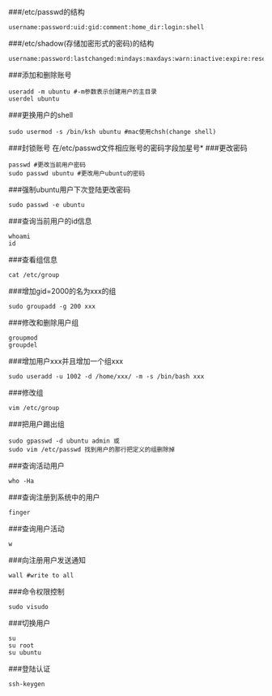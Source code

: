 ###/etc/passwd的结构
```
username:password:uid:gid:comment:home_dir:login:shell
```
###/etc/shadow(存储加密形式的密码)的结构
```
username:password:lastchanged:mindays:maxdays:warn:inactive:expire:reserve
```
###添加和删除账号
```
useradd -m ubuntu #-m参数表示创建用户的主目录
userdel ubuntu 
```
###更换用户的shell
```
sudo usermod -s /bin/ksh ubuntu #mac使用chsh(change shell)
```
###封锁账号
在/etc/passwd文件相应账号的密码字段加星号*
###更改密码
```
passwd #更改当前用户密码
sudo passwd ubuntu #更改用户ubuntu的密码
```
###强制ubuntu用户下次登陆更改密码
```
sudo passwd -e ubuntu
```
###查询当前用户的id信息
```
whoami
id
```
###查看组信息
```
cat /etc/group
```
###增加gid=2000的名为xxx的组
```
sudo groupadd -g 200 xxx
```
###修改和删除用户组
```
groupmod
groupdel
```
###增加用户xxx并且增加一个组xxx
```
sudo useradd -u 1002 -d /home/xxx/ -m -s /bin/bash xxx
```
###修改组
```
vim /etc/group
```
###把用户踢出组
```
sudo gpasswd -d ubuntu admin 或
sudo vim /etc/passwd 找到用户的那行把定义的组删除掉
```
###查询活动用户
```
who -Ha
```
###查询注册到系统中的用户
```
finger
```
###查询用户活动
```
w
```
###向注册用户发送通知
```
wall #write to all
```
###命令权限控制
```
sudo visudo
```
###切换用户
```
su
su root
su ubuntu
```
###登陆认证
```
ssh-keygen
```
